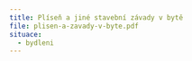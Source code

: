 ```yaml
---
title: Plíseň a jiné stavební závady v bytě
file: plisen-a-zavady-v-byte.pdf
situace:
  - bydleni
---
```

